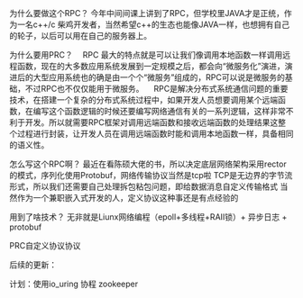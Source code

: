 

为什么要做这个RPC？
今年中间间课上讲到了RPC，但学校里JAVA才是正统，作为一名c++/c 柴鸡开发者，当然希望c++的生态也能像JAVA一样，也想拥有自己的轮子，以后可以用在自己的服务器上。

为什么要用PRC？
 RPC 最大的特点就是可以让我们像调用本地函数一样调用远程函数，现在的大多数应用系统发展到一定规模之后，都会向“微服务化”演进，演进后的大型应用系统也的确是由一个个“微服务”组成的，RPC可以说是微服务的基础，不过RPC也不仅仅能用于微服务。
 RPC是解决分布式系统通信问题的重要技术，在搭建一个复杂的分布式系统过程中，如果开发人员想要调用某个远端函数，在编写这个函数逻辑的时候还要编写网络通信有关的一系列逻辑，这样非常不利于开发。所以就需要RPC框架对调用远端函数和接收远端函数的处理结果这整个过程进行封装，让开发人员在调用远端函数时能和调用本地函数一样，具备相同的语义性。

怎么写这个RPC啊？
最近在看陈硕大佬的书，所以决定底层网络架构采用rector的模式，序列化使用Protobuf，网络传输协议当然是tcp啦
TCP是无边界的字节流形式，所以我们还需要自己处理拆包粘包问题，即给数据消息自定义传输格式
当然作为一个兼职嵌入式开发的人，定义协议这种事还是有点经验的


用到了啥技术？
无非就是Liunx网络编程（epoll+多线程+RAII锁）+ 异步日志 + protobuf

PRC自定义协议协议

后续的更新：

计划：使用io_uring 协程 zookeeper

